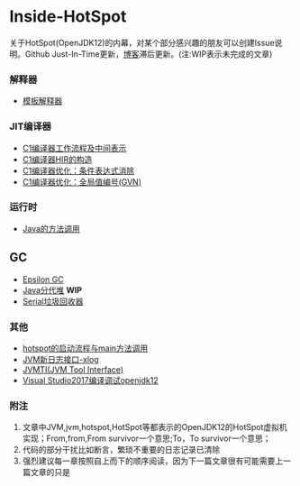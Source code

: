 # Inside-HotSpot

关于HotSpot(OpenJDK12)的内幕，对某个部分感兴趣的朋友可以创建Issue说明。Github Just-In-Time更新，[博客](https://www.cnblogs.com/kelthuzadx/)滞后更新。(注:WIP表示未完成的文章)

### 解释器
+ [模板解释器](resource/template_interpreter.md)

### JIT编译器
+ [C1编译器工作流程及中间表示](resource/c1_compile.md)
+ [C1编译器HIR的构造](resource/c1_construct_hir.md)
+ [C1编译器优化：条件表达式消除](resource/c1opt_conditional_elimination.md)
+ [C1编译器优化：全局值编号(GVN)](resource/c1opt_gvn.md)

### 运行时
+ [Java的方法调用](resource/java_call.md)

## GC
+ [Epsilon GC](resource/epsilon_gc.md)
+ [Java分代堆](resource/gc_heap_overview.md) **WIP**
+ [Serial垃圾回收器](resource/gc_serialgc.md)

### 其他
+ [hotspot的启动流程与main方法调用](resource/java_main.md)
+ [JVM新日志接口-xlog](resource/xlog.md)
+ [JVMTI(JVM Tool Interface)](resource/jvmti.md)
+ [Visual Studio2017编译调试openjdk12](resource/building.md)

### 附注
1. 文章中JVM,jvm,hotspot,HotSpot等都表示的OpenJDK12的HotSpot虚拟机实现；From,from,From survivor一个意思;To，To survivor一个意思；
2. 代码的部分干扰比如断言，繁琐不重要的日志记录已清除
3. 强烈建议每一章按照自上而下的顺序阅读，因为下一篇文章很有可能需要上一篇文章的只是